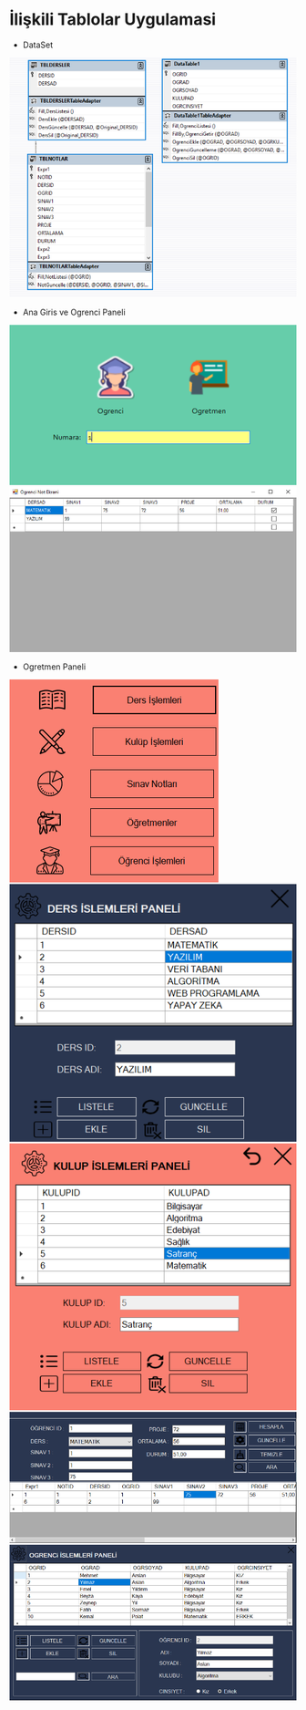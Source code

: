# İlişkili Tablolar Uygulamasi

- DataSet 
 <img src="./images/DataSetCrud1.PNG" alt="" />

- Ana Giris ve Ogrenci Paneli
 <img src="./images/girisPaneli1.PNG" alt="" />
 <img src="./images/ogrenciEkrani2.PNG" alt="" />

- Ogretmen Paneli
 <img src="./images/ogretmenPaneli1.PNG" alt="" />
 <img src="./images/ogretmenPaneli2.PNG" alt="" />
 <img src="./images/ogretmenPaneli3.PNG" alt="" />
 <img src="./images/ogretmenPaneli4.PNG" alt="" />
 <img src="./images/ogretmenPaneli5.PNG" alt="" />
 
 


